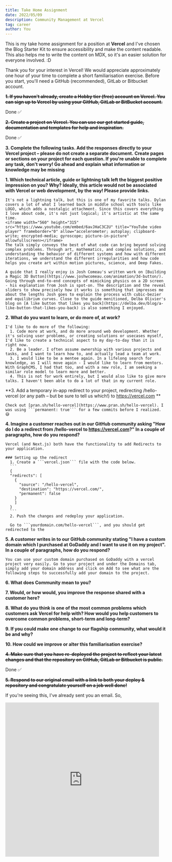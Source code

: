 ```yaml
---
title: Take Home Assignment
date: 2022/05/09
description: Community Management at Vercel
tag: career
author: You
---
```


This is my take home assignment for a position at **Vercel** and I've chosen the Blog Starter Kit to ensure accessibility and make the content readable. This also helps me to write the content on MDX, so it's an easier solution for everyone involved. :D

Thank you for your interest in Vercel! We would appreciate approximately one hour of your time to complete a short familiarisation exercise. Before you start, you'll need a GitHub (recommended), GitLab or Bitbucket account. 

~~**1. If you haven't already, create a Hobby tier (free) account on Vercel. You can sign up to Vercel by using your GitHub, GitLab or BitBucket account.**~~

Done ✅

~~**2. Create a project on Vercel. You can use our get started guide, documentation and templates for help and inspiration.**~~

Done ✅

**3. Complete the following tasks. Add the responses directly to your Vercel project – please do not create a separate document.**
**Create pages or sections on your project for each question. If you're unable to complete any task, don't worry! Go ahead and explain what information or knowledge may be missing**

  **1. Which technical article, guide or lightning talk left the biggest positive impression on you? Why? Ideally, this article would not be associated with Vercel or web development, by the way! Please provide links.**

    It's not a lightning talk, but this is one of my favorite talks. Dylan covers a lot of what I learned back in middle school with tools like LOGO, which adds a nostalgic attachment. Since this covers everything I love about code, it's not just logical; it's artistic at the same time.
    <iframe width="560" height="315" src="https://www.youtube.com/embed/6avJHaC3C2U" title="YouTube video player" frameborder="0" allow="accelerometer; autoplay; clipboard-write; encrypted-media; gyroscope; picture-in-picture" allowfullscreen></iframe>
    The talk simply conveys the best of what code can bring beyond solving complex problems. Through art, mathematics, and complex solutions, and understanding the behavior of different systems and how with different iterations, we understand the different irregularities and how code helps you create art within motion pictures, science, and Deep Fakes.

    A guide that I really enjoy is Josh Comeau's written work on [Building a Magic 3D Button](https://www.joshwcomeau.com/animation/3d-button/). Going through end-to-end concepts of mimicking physics on a 2D screen - his explanation from Josh is spot-on. The description and the reveal sliders to show precisely how it works is something that impresses me about the lengths Josh goes to explain the process with cubic-bezier and equilibrium curves. Close to the guide menitioned, Delba Olivier's blog on [A like button that likes you back](https://delba.dev/blog/a-like-button-that-likes-you-back) is also something I enjoyed.


  **2. What do you want to learn, or do more of, at work?**

    I'd like to do more of the following:
      1. Code more at work, and do more around web development. Whether it's solving user problems, or creating solutions or usecases myself, I'd like to create a technical aspect to my day-to-day than it is right now.
      2. Be a leader. I often assume ownership with various projects and tasks, and I want to learn how to, and actually lead a team at work.
      3. I would like to be a mentee again. In a lifelong search for knowledge, as I will move again - I would like to learn from mentors. With GraphCMS, I had that too, and with a new role, I am seeking a similar role model to learn more and better.
      4. This is not for work entirely, but I would also like to give more talks. I haven't been able to do a lot of that in my current role.


  **3. Add a temporary in-app redirect to your project, redirecting /hello-vercel (or any path – but be sure to tell us which!) to https://vercel.com **

    Check out [pran.sh/hello-vercel](https://www.pran.sh/hello-vercel). I was using ```permanent: true``` for a few commits before I realized. 😅


  **4. Imagine a customer reaches out in our GitHub community asking "How do I do a redirect from /hello-vercel to https://vercel.com?" In a couple of paragraphs, how do you respond?**

    Vercel (and Next.js) both have the functionality to add Redirects to your application. 
  
    ### Setting up the redirect
      1. Create a ```vercel.json``` file with the code below.
      ```
      {
      "redirects": [
        { 
          "source": "/hello-vercel",
          "destination": "https://vercel.com/", 
          "permanent": false
        }
        ]
      }
      ```
      2. Push the changes and redeploy your application.
    
      Go to ```yourdomain.com/hello-vercel```, and you should get redirected to the 


  **5. A customer writes in to our GitHub community stating "I have a custom domain which I purchased at GoDaddy and I want to use it on my project". In a couple of paragraphs, how do you respond?** 

    You can use your custom domain purchased on GoDaddy with a vercel project very easily. Go to your project and under the Domains tab, simply add your domain address and click on Add to see what are the following steps to successfully add your domain to the project.


  **6. What does Community mean to you?**


  **7. Would, or how would, you improve the response shared with a customer here?** 
  
  
  **8. What do you think is one of the most common problems which customers ask Vercel for help with? How would you help customers to overcome common problems, short-term and long-term?** 


  **9. If you could make one change to our flagship community, what would it be and why?** 


  **10. How could we improve or alter this familiarisation exercise?** 


~~**4. Make sure that you have re-deployed the project to reflect your latest changes and that the repository on GitHub, GitLab or Bitbucket is public.**~~

  Done ✅

~~**5. Respond to our original email with a link to both your deploy & repository and congratulate yourself on a job well done!**~~

If you're seeing this, I've already sent you an email. So,
<iframe src="https://giphy.com/embed/mn1cym1jiJOUg" width="480" height="480" frameBorder="0" class="giphy-embed" allowFullScreen></iframe><p><a href="https://giphy.com/gifs/reactiongifs-mn1cym1jiJOUg"></a></p>
